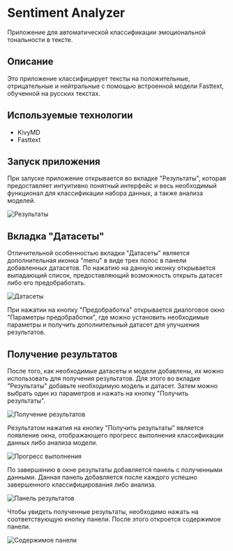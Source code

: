# Sentiment Analyzer

Приложение для автоматической классификации эмоциональной тональности в тексте.

## Описание

Это приложение классифицирует тексты на положительные, отрицательные и нейтральные с помощью встроенной модели Fasttext, обученной на русских текстах.

## Используемые технологии

- KivyMD
- Fasttext

## Запуск приложения

При запуске приложение открывается во вкладке "Результаты", которая предоставляет интуитивно понятный интерфейс и весь необходимый функционал для классификации набора данных, а также анализа моделей.

![Результаты](https://github.com/A7exG0/SentimentAnalyzer/assets/116356738/876914e7-4fe7-44a3-b789-e8ba5c5379b5.png)

## Вкладка "Датасеты"

Отличительной особенностью вкладки "Датасеты" является дополнительная иконка "menu" в виде трех полос в панели добавленных датасетов. По нажатию на данную иконку открывается выпадающий список, предоставляющий возможность открыть датасет либо его предобработать.

![Датасеты](https://github.com/A7exG0/SentimentAnalyzer/assets/116356738/9dddf2af-ac8d-4ae3-bb27-6ba31378ce35.png)

При нажатии на кнопку "Предобработка" открывается диалоговое окно "Параметры предобработки", где можно установить необходимые параметры и получить дополнительный датасет для улучшения результатов.

## Получение результатов

После того, как необходимые датасеты и модели добавлены, их можно использовать для получения результатов. Для этого во вкладке "Результаты" добавьте необходимую модель и датасет. Затем можно выбрать один из параметров и нажать на кнопку "Получить результаты".

![Получение результатов](https://github.com/A7exG0/SentimentAnalyzer/assets/116356738/363e7a8e-d0a9-4698-9531-7421431a371b.png)

Результатом нажатия на кнопку "Получить результаты" является появление окна, отображающего прогресс выполнения классификации данных либо анализа модели.

![Прогресс выполнения](https://github.com/A7exG0/SentimentAnalyzer/assets/116356738/4e1fbd0a-c1b3-4336-84b3-4b1e9db7d937.png)

По завершению в окне результаты добавляется панель с полученными данными. Данная панель добавляется после каждого успешно завершенного классифицирования либо анализа.

![Панель результатов](https://github.com/A7exG0/SentimentAnalyzer/assets/116356738/a6e36dc1-7bd0-4b9e-bdce-551f082c6410.png)

Чтобы увидеть полученные результаты, необходимо нажать на соответствующую кнопку панели. После этого откроется содержимое панели.

![Содержимое панели](https://github.com/A7exG0/SentimentAnalyzer/assets/116356738/45aa88a6-633a-4a65-9aae-acbce6524f3e.png)
